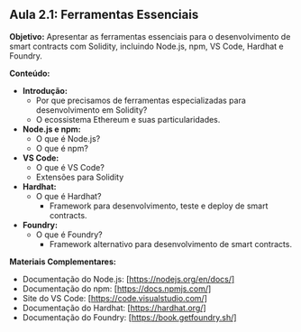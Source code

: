 ## Aula 2.1: Ferramentas Essenciais

**Objetivo:** Apresentar as ferramentas essenciais para o desenvolvimento de smart contracts com Solidity, incluindo Node.js, npm, VS Code, Hardhat e Foundry.

**Conteúdo:**

  - **Introdução:**
      - Por que precisamos de ferramentas especializadas para desenvolvimento em Solidity?
      - O ecossistema Ethereum e suas particularidades.
  - **Node.js e npm:**
      - O que é Node.js?
      - O que é npm?
  - **VS Code:**
      - O que é VS Code?
      - Extensões para Solidity
  - **Hardhat:**
      - O que é Hardhat?
          - Framework para desenvolvimento, teste e deploy de smart contracts.
  - **Foundry:**
      - O que é Foundry?
          - Framework alternativo para desenvolvimento de smart contracts.

**Materiais Complementares:**

  - Documentação do Node.js: [https://nodejs.org/en/docs/]
  - Documentação do npm: [https://docs.npmjs.com/]
  - Site do VS Code: [https://code.visualstudio.com/]
  - Documentação do Hardhat: [https://hardhat.org/]
  - Documentação do Foundry: [https://book.getfoundry.sh/]